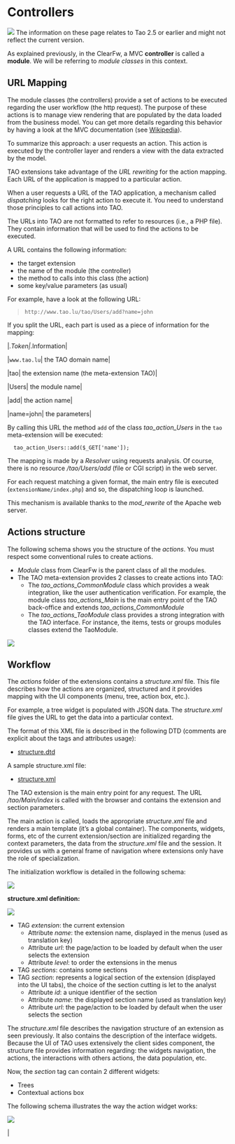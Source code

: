 <!--
parent: 'Documentation for core components'
created_at: '2011-03-04 17:36:10'
updated_at: '2014-10-03 10:40:20'
authors:
    - 'Joel Bout'
contributors:
    - 'Bertrand Chevrier'
tags:
    - 'Documentation for core components'
-->

Controllers
===========



![](http://forge.taotesting.com/attachments/download/760/attention.png) The information on these page relates to Tao 2.5 or earlier and might not reflect the current version.

As explained previously, in the ClearFw, a MVC **controller** is called a **module**. We will be referring to *module classes* in this context.

URL Mapping
-----------

The module classes (the controllers) provide a set of actions to be executed regarding the user workflow (the http request). The purpose of these actions is to manage view rendering that are populated by the data loaded from the business model. You can get more details regarding this behavior by having a look at the MVC documentation (see [Wikipedia](http://en.wikipedia.org/wiki/Model%E2%80%93View%E2%80%93Controller)).<br/>

To summarize this approach: a user requests an action. This action is executed by the controller layer and renders a view with the data extracted by the model.

TAO extensions take advantage of the *URL rewriting* for the action mapping. Each URL of the application is mapped to a particular action.<br/>

When a user requests a URL of the TAO application, a mechanism called *dispatching* looks for the right action to execute it. You need to understand those principles to call actions into TAO.

The URLs into TAO are not formatted to refer to resources (i.e., a PHP file). They contain information that will be used to find the actions to be executed.<br/>

A URL contains the following information:

-   the target extension
-   the name of the module (the controller)
-   the method to calls into this class (the action)
-   some key/value parameters (as usual)

For example, have a look at the following URL:

> `http://www.tao.lu/tao/Users/add?name=john`

If you split the URL, each part is used as a piece of information for the mapping:<br/>

|*.Token|*.Information|<br/>

|`www.tao.lu`| the TAO domain name|<br/>

|tao| the extension name (the meta-extension TAO)|<br/>

|Users| the module name|<br/>

|add| the action name|<br/>

|name=john| the parameters|

By calling this URL the method `add` of the class *tao_action_Users* in the `tao` meta-extension will be executed:

      tao_action_Users::add($_GET['name']);

The mapping is made by a *Resolver* using requests analysis. Of course, there is no resource */tao/Users/add* (file or CGI script) in the web server.<br/>

For each request matching a given format, the main entry file is executed (`extensionName/index.php`) and so, the dispatching loop is launched.<br/>

This mechanism is available thanks to the *mod_rewrite* of the Apache web server.

Actions structure
-----------------

The following schema shows you the structure of the *actions*. You must respect some conventional rules to create actions.

-   *Module* class from ClearFw is the parent class of all the modules.
-   The TAO meta-extension provides 2 classes to create actions into TAO:
    -   The *tao_actions_CommonModule* class which provides a weak integration, like the user authentication verification. For example, the module class *tao_actions_Main* is the main entry point of the TAO back-office and extends *tao_actions_CommonModule*
    -   The *tao_actions_TaoModule* class provides a strong integration with the TAO interface. For instance, the items, tests or groups modules classes extend the TaoModule.

![](http://forge.taotesting.com/attachments/385/actions.png)

Workflow
--------

The *actions* folder of the extensions contains a *structure.xml* file. This file describes how the actions are organized, structured and it provides mapping with the UI components (menu, tree, action box, etc.).

For example, a tree widget is populated with JSON data. The *structure.xml* file gives the URL to get the data into a particular context.

The format of this XML file is described in the following DTD (comments are explicit about the tags and attributes usage):

-   [structure.dtd](https://github.com/oat-sa/tao-core/blob/master/doc/structures.dtd)

A sample structure.xml file:

-   [structure.xml](https://github.com/oat-sa/tao-core/blob/master/actions/structures.xml)

The TAO extension is the main entry point for any request. The URL */tao/Main/index* is called with the browser and contains the extension and section parameters.<br/>

The main action is called, loads the appropriate *structure.xml* file and renders a main template (it’s a global container). The components, widgets, forms, etc of the current extension/section are initialized regarding the context parameters, the data from the *structure.xml* file and the session. It provides us with a general frame of navigation where extensions only have the role of specialization.

The initialization workflow is detailed in the following schema:

![](http://forge.taotesting.com/attachments/386/tao-actions-nav.png)

**structure.xml definition:**

![](http://forge.taotesting.com/attachments/download/158/structure_xml_hierarchie.png)

-   TAG *extension*: the current extension
    -   Attribute *name*: the extension name, displayed in the menus (used as translation key)
    -   Attribute *url*: the page/action to be loaded by default when the user selects the extension
    -   Attribute *level*: to order the extensions in the menus
-   TAG *sections*: contains some sections
-   TAG *section*: represents a logical section of the extension (displayed into the UI tabs), the choice of the section cutting is let to the analyst
    -   Attribute *id*: a unique identifier of the section
    -   Attribute *name*: the displayed section name (used as translation key)
    -   Attribute *url*: the page/action to be loaded by default when the user selects the section

The *structure.xml* file describes the navigation structure of an extension as seen previously. It also contains the description of the interface widgets. Because the UI of TAO uses extensively the client sides component, the structure file provides information regarding: the widgets navigation, the actions, the interactions with others actions, the data population, etc.

Now, the *section* tag can contain 2 different widgets:

-   Trees
-   Contextual actions box

The following schema illustrates the way the action widget works:

![](http://forge.taotesting.com/attachments/387/actions_widget.png)

|


